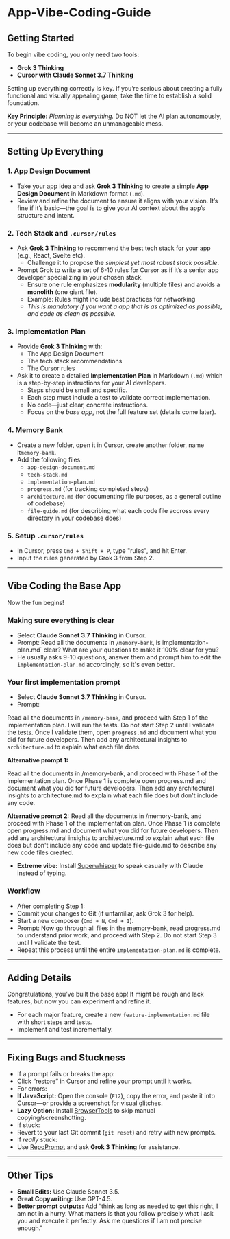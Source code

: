 # App-Vibe-Coding-Guide

## Getting Started
To begin vibe coding, you only need two tools:  
- **Grok 3 Thinking**  
- **Cursor with Claude Sonnet 3.7 Thinking**  

Setting up everything correctly is key. If you’re serious about creating a fully functional and visually appealing game, take the time to establish a solid foundation.  

**Key Principle:** *Planning is everything.* Do NOT let the AI plan autonomously, or your codebase will become an unmanageable mess.

---

## Setting Up Everything

### 1. App Design Document
- Take your app idea and ask **Grok 3 Thinking** to create a simple **App Design Document** in Markdown format (`.md`).  
- Review and refine the document to ensure it aligns with your vision. It’s fine if it’s basic—the goal is to give your AI context about the app’s structure and intent.  

### 2. Tech Stack and `.cursor/rules`
- Ask **Grok 3 Thinking** to recommend the best tech stack for your app (e.g., React, Svelte etc).  
  - Challenge it to propose the *simplest yet most robust stack possible*.  
- Prompt Grok to write a set of 6-10 rules for Cursor as if it’s a senior app developer specializing in your chosen stack.  
  - Ensure one rule emphasizes **modularity** (multiple files) and avoids a **monolith** (one giant file).  
  - Example: Rules might include best practices for networking
  - *This is mandatory if you want a app that is as optimized as possible, and code as clean as possible.*


### 3. Implementation Plan
- Provide **Grok 3 Thinking** with:  
  - The App Design Document  
  - The tech stack recommendations
  - The Cursor rules  
- Ask it to create a detailed **Implementation Plan** in Markdown (`.md`) which is a step-by-step instructions for your AI developers.  
  - Steps should be small and specific.  
  - Each step must include a test to validate correct implementation.  
  - No code—just clear, concrete instructions.  
  - Focus on the *base app*, not the full feature set (details come later).  

### 4. Memory Bank
- Create a new folder, open it in Cursor, create another folder, name it`memory-bank`.  
- Add the following files:  
  - `app-design-document.md`  
  - `tech-stack.md`  
  - `implementation-plan.md`  
  - `progress.md` (for tracking completed steps)  
  - `architecture.md` (for documenting file purposes, as a general outline of codebase)
  - `file-guide.md` (for describing what each code file accross every directory in your codebase does)

### 5. Setup `.cursor/rules`
- In Cursor, press `Cmd + Shift + P`, type "rules", and hit Enter.  
- Input the rules generated by Grok 3 from Step 2.  

---

## Vibe Coding the Base App
Now the fun begins!

### Making sure everything is clear
- Select **Claude Sonnet 3.7 Thinking** in Cursor. 
- Prompt: Read all the documents in `/memory-bank`, is implementation-plan.md` clear? What are your questions to make it 100% clear for you?
- He usually asks 9-10 questions, answer them and prompt him to edit the `implementation-plan.md` accordingly, so it's even better.

### Your first implementation prompt
- Select **Claude Sonnet 3.7 Thinking** in Cursor.  
- Prompt: 

Read all the documents in `/memory-bank`, and proceed with Step 1 of the implementation plan. I will run the tests. Do not start Step 2 until I validate the tests. Once I validate them, open `progress.md` and document what you did for future developers. Then add any architectural insights to `architecture.md` to explain what each file does.

**Alternative prompt 1:**

Read all the documents in /memory-bank, and proceed with Phase 1 of the implementation plan. Once Phase 1 is complete open progress.md and document what you did for future developers. Then add any architectural insights to architecture.md to explain what each file does but don't include any code.

**Alternative prompt 2:**
Read all the documents in /memory-bank, and proceed with Phase 1 of the implementation plan. Once Phase 1 is complete open progress.md and document what you did for future developers. Then add any architectural insights to architecture.md to explain what each file does but don't include any code and update file-guide.md to describe any new code files created.

- **Extreme vibe:** Install [Superwhisper](https://superwhisper.com) to speak casually with Claude instead of typing.  

### Workflow
- After completing Step 1:  
- Commit your changes to Git (if unfamiliar, ask Grok 3 for help).  
- Start a new composer (`Cmd + N`, `Cmd + I`).  
- Prompt: Now go through all files in the memory-bank, read progress.md to understand prior work, and proceed with Step 2. Do not start Step 3 until I validate the test.
- Repeat this process until the entire `implementation-plan.md` is complete.  

---

## Adding Details
Congratulations, you’ve built the base app! It might be rough and lack features, but now you can experiment and refine it.  
- For each major feature, create a new `feature-implementation.md` file with short steps and tests.  
- Implement and test incrementally.  

---

## Fixing Bugs and Stuckness
- If a prompt fails or breaks the app:  
- Click “restore” in Cursor and refine your prompt until it works.  
- For errors:  
- **If JavaScript:** Open the console (`F12`), copy the error, and paste it into Cursor—or provide a screenshot for visual glitches.  
- **Lazy Option:** Install [BrowserTools](https://browsertools.agentdesk.ai/installation) to skip manual copying/screenshotting.  
- If stuck:  
- Revert to your last Git commit (`git reset`) and retry with new prompts.  
- If *really* stuck:  
- Use [RepoPrompt](https://repoprompt.com/) and ask **Grok 3 Thinking** for assistance.  

---

## Other Tips
- **Small Edits:** Use Claude Sonnet 3.5.  
- **Great Copywriting:** Use GPT-4.5.  
- **Better prompt outputs:** Add “think as long as needed to get this right, I am not in a hurry. What matters is that you follow precisely what I ask you and execute it perfectly. Ask me questions if I am not precise enough."
